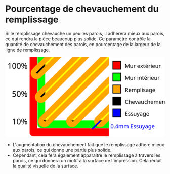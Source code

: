 Pourcentage de chevauchement du remplissage
====
Si le remplissage chevauche un peu les parois, il adhérera mieux aux parois, ce qui rendra la pièce beaucoup plus solide. Ce paramètre contrôle la quantité de chevauchement des parois, en pourcentage de la largeur de la ligne de remplissage.

![Une visualisation du chevauchement des remplissages et de la distance d'essuyage](../images/infill_overlap_fr.svg)

* L'augmentation du chevauchement fait que le remplissage adhère mieux aux parois, ce qui donne une partie plus solide.
* Cependant, cela fera également apparaitre le remplissage à travers les parois, ce qui donnera un motif à la surface de l'impression. Cela réduit la qualité visuelle de la surface.
